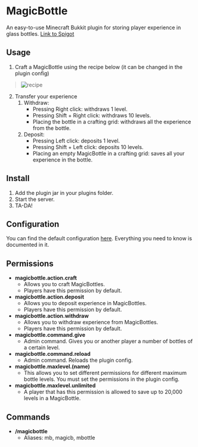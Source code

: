 # MagicBottle
An easy-to-use Minecraft Bukkit plugin for storing player experience in glass bottles.
[Link to Spigot](https://www.spigotmc.org/resources/magicbottle.40039/)
## Usage
1. Craft a MagicBottle using the recipe below (it can be changed in the plugin config)
>![recipe](http://i.imgur.com/WBsIxcD.png)
2. Transfer your experience
	1. Withdraw:
		- Pressing Right click: withdraws 1 level.
		- Pressing Shift + Right click: withdraws 10 levels.
		- Placing the bottle in a crafting grid: withdraws all the experience from the bottle.
	2. Deposit:
		- Pressing Left click: deposits 1 level.
		- Pressing Shift + Left click: deposits 10 levels.
		- Placing an empty MagicBottle in a crafting grid: saves all your experience in the bottle.
## Install
1. Add the plugin jar in your plugins folder.
2. Start the server.
3. TA-DA!
## Configuration
You can find the default configuration [here](https://github.com/Vontus/MagicBottle/blob/master/config.yml).
Everything you need to know is documented in it.
## Permissions
- **magicbottle.action.craft**
	- Allows you to craft MagicBottles.
	- Players have this permission by default.
- **magicbottle.action.deposit**
	- Allows you to deposit experience in MagicBottles.
	- Players have this permission by default.
- **magicbottle.action.withdraw**
	- Allows you to withdraw experience from MagicBottles.
	- Players have this permission by default.
- **magicbottle.command.give**
	- Admin command. Gives you or another player a number of bottles of a certain level.
- **magicbottle.command.reload**
	- Admin command. Reloads the plugin config.
- **magicbottle.maxlevel.(name)**
	- This allows you to set different permissions for different maximum bottle levels. You must set the permissions in the plugin config.
- **magicbottle.maxlevel.unlimited**
	- A player that has this permission is allowed to save up to 20,000 levels in a MagicBottle.
## Commands
- **/magicbottle**
	- Aliases: mb, magicb, mbottle
	
